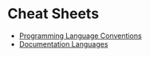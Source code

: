 # Cheat Sheets

- [Programming Language Conventions](Conventions/Conventions.md)
- [Documentation Languages](Documentation%20Languages/Documentation%20Languages.md)